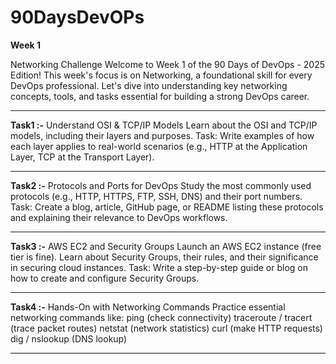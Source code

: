 # 90DaysDevOPs
**Week 1**
                                                       
Networking Challenge Welcome to Week 1 of the 90 Days of DevOps - 2025 Edition! This week's focus is on Networking, a foundational skill for every DevOps professional. Let's dive into understanding key networking concepts, tools, and tasks essential for building a strong DevOps career.

---
**Task1 :-**
Understand OSI & TCP/IP Models Learn about the OSI and TCP/IP models, including their layers and purposes. Task: Write examples of how each layer applies to real-world scenarios (e.g., HTTP at the Application Layer, TCP at the Transport Layer).

---

**Task2 :-**
Protocols and Ports for DevOps Study the most commonly used protocols (e.g., HTTP, HTTPS, FTP, SSH, DNS) and their port numbers. Task: Create a blog, article, GitHub page, or README listing these protocols and explaining their relevance to DevOps workflows. 

---

**Task3 :-**
AWS EC2 and Security Groups Launch an AWS EC2 instance (free tier is fine). Learn about Security Groups, their rules, and their significance in securing cloud instances. Task: Write a step-by-step guide or blog on how to create and configure Security Groups.

---

**Task4 :-**
Hands-On with Networking Commands Practice essential networking commands like: ping (check connectivity) traceroute / tracert (trace packet routes) netstat (network statistics) curl (make HTTP requests) dig / nslookup (DNS lookup) 

---
